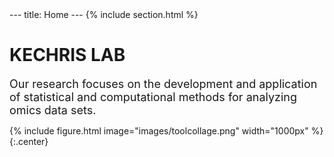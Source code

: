 <meta name="google-site-verification" content="Ql6C6gL6Bj6v3kXhpP91RKCx_2rpBCKU8k_jDbg7EkM">
---
title: Home
---
{%
  include section.html
%}

# KECHRIS LAB

<font size = "4"> Our research focuses on the development and application of statistical and computational methods for analyzing omics data 
sets.
</font> 

{%
  include figure.html
  image="images/toolcollage.png"
  width="1000px"
%}
{:.center} 
